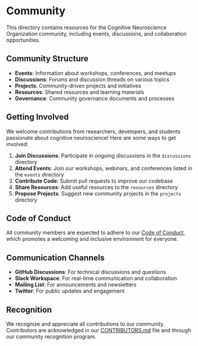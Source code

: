 # Community

This directory contains resources for the Cognitive Neuroscience Organization community, including events, discussions, and collaboration opportunities.

## Community Structure

- **Events**: Information about workshops, conferences, and meetups
- **Discussions**: Forums and discussion threads on various topics
- **Projects**: Community-driven projects and initiatives
- **Resources**: Shared resources and learning materials
- **Governance**: Community governance documents and processes

## Getting Involved

We welcome contributions from researchers, developers, and students passionate about cognitive neuroscience! Here are some ways to get involved:

1. **Join Discussions**: Participate in ongoing discussions in the `discussions` directory
2. **Attend Events**: Join our workshops, webinars, and conferences listed in the `events` directory
3. **Contribute Code**: Submit pull requests to improve our codebase
4. **Share Resources**: Add useful resources to the `resources` directory
5. **Propose Projects**: Suggest new community projects in the `projects` directory

## Code of Conduct

All community members are expected to adhere to our [Code of Conduct](../CODE_OF_CONDUCT.md), which promotes a welcoming and inclusive environment for everyone.

## Communication Channels

- **GitHub Discussions**: For technical discussions and questions
- **Slack Workspace**: For real-time communication and collaboration
- **Mailing List**: For announcements and newsletters
- **Twitter**: For public updates and engagement

## Recognition

We recognize and appreciate all contributions to our community. Contributors are acknowledged in our [CONTRIBUTORS.md](../CONTRIBUTORS.md) file and through our community recognition program. 